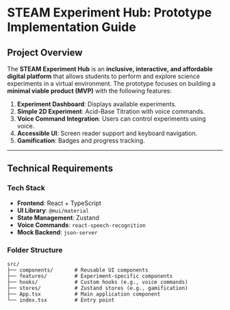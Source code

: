 # STEAM Experiment Hub: Prototype Implementation Guide

## Project Overview
The **STEAM Experiment Hub** is an **inclusive, interactive, and affordable digital platform** that allows students to perform and explore science experiments in a virtual environment. The prototype focuses on building a **minimal viable product (MVP)** with the following features:
1. **Experiment Dashboard**: Displays available experiments.
2. **Simple 2D Experiment**: Acid-Base Titration with voice commands.
3. **Voice Command Integration**: Users can control experiments using voice.
4. **Accessible UI**: Screen reader support and keyboard navigation.
5. **Gamification**: Badges and progress tracking.

---

## Technical Requirements
### Tech Stack
- **Frontend**: React + TypeScript
- **UI Library**: `@mui/material`
- **State Management**: Zustand
- **Voice Commands**: `react-speech-recognition`
- **Mock Backend**: `json-server`

### Folder Structure
```plaintext
src/
├── components/       # Reusable UI components
├── features/         # Experiment-specific components
├── hooks/            # Custom hooks (e.g., voice commands)
├── stores/           # Zustand stores (e.g., gamification)
├── App.tsx           # Main application component
└── index.tsx         # Entry point